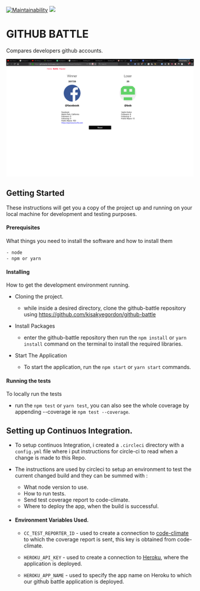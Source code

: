 [![Maintainability](https://api.codeclimate.com/v1/badges/703c60dab84f064dfa10/maintainability)](https://codeclimate.com/github/kisakyegordon/github-battle/maintainability)   <a href="https://codeclimate.com/github/kisakyegordon/github-battle/test_coverage"><img src="https://api.codeclimate.com/v1/badges/703c60dab84f064dfa10/test_coverage" /></a>

# GITHUB BATTLE

Compares developers github accounts.

![Screenshot](./docs/screenshot.png)

## Getting Started

These instructions will get you a copy of the project up and running on your local machine for development and testing purposes.
#### Prerequisites

What things you need to install the software and how to install them

```
- node
- npm or yarn
```



#### Installing

How to get the development environment running.

- Cloning the project.

  * while inside a desired directory, clone the github-battle repository using https://github.com/kisakyegordon/github-battle

- Install Packages

  * enter the github-battle repository then run the `npm install` or `yarn  install` command on the terminal to install the required libraries.

- Start The Application

  * To start the application, run the `npm start` or `yarn start` commands.


#### Running the tests

To locally run the tests

  * run the `npm test` or `yarn test`, you can also see the whole coverage by appending --coverage ie `npm test --coverage`.




## Setting up Continuos Integration.

- To setup continuos Integration, i created a `.circleci` directory with a `config.yml` file where i put instructions for circle-ci to read when a change is made to this Repo.

- The instructions are used by circleci to setup an environment to test the current changed build and they can be summed with :
  * What node version to use.
  * How to run tests.
  * Send test coverage report to code-climate.
  * Where to deploy the app, when the build is successful.

- #### Environment Variables Used.
  - `CC_TEST_REPORTER_ID` - used to create a connection to [code-climate](https://codeclimate.com/github/kisakyegordon/github-battle) to which the coverage report is sent, this key is obtained from  code-climate.

  - `HEROKU_API_KEY` - used to create a connection to [Heroku](https://githubattle.herokuapp.com/), where the application is deployed.

  - `HEROKU_APP_NAME` - used to specify the app name on Heroku to which our github battle application is deployed.

